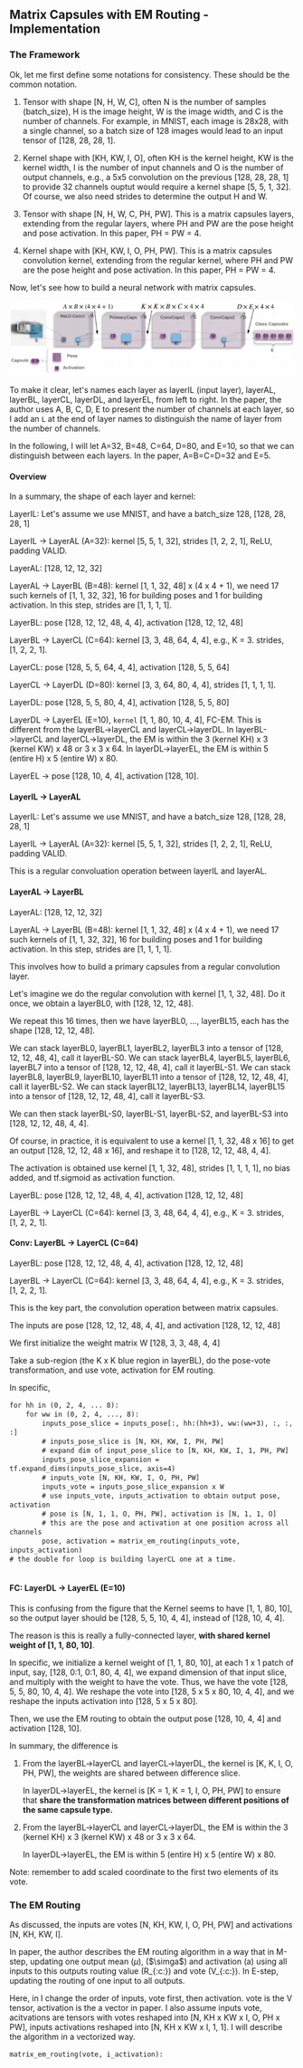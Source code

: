 ## Matrix Capsules with EM Routing - Implementation

### The Framework

Ok, let me first define some notations for consistency. These should be the common notation.

1. Tensor with shape [N, H, W, C], often N is the number of samples (batch_size), H is the image height,
W is the image width, and C is the number of channels. For example, in MNIST, each image is 28x28, with a single channel,
so a batch size of 128 images would lead to an input tensor of [128, 28, 28, 1].

1. Kernel shape with [KH, KW, I, O], often KH is the kernel height, KW is the kernel width, I is the number of input channels
and O is the number of output channels, e.g., a 5x5 convolution on the previous [128, 28, 28, 1] to provide 32 channels ouptut
would require a kernel shape [5, 5, 1, 32]. Of course, we also need strides to determine the output H and W.

1. Tensor with shape [N, H, W, C, PH, PW]. This is a matrix capsules layers, extending from the regular layers, where PH and PW
are the pose height and pose activation. In this paper, PH = PW = 4.

1. Kernel shape with [KH, KW, I, O, PH, PW]. This is a matrix capsules convolution kernel, extending from the regular kernel,
where PH and PW are the pose height and pose activation. In this paper, PH = PW = 4.

Now, let's see how to build a neural network with matrix capsules.

![Figure 1](fig/capsulesEM-Figure1.png)

To make it clear, let's names each layer as layerIL (input layer), layerAL, layerBL, layerCL, layerDL, and layerEL, 
from left to right. In the paper, the author uses A, B, C, D, E to present the number of channels at each layer, so 
I add an `L` at the end of layer names to distinguish the name of layer from the number of channels.

In the following, I will let A=32, B=48, C=64, D=80, and E=10, so that we can distinguish between each layers.
In the paper, A=B=C=D=32 and E=5. 

#### Overview

In a summary, the shape of each layer and kernel:

LayerIL: Let's assume we use MNIST, and have a batch_size 128, [128, 28, 28, 1]

LayerIL -> LayerAL (A=32): kernel [5, 5, 1, 32], strides [1, 2, 2, 1], ReLU, padding VALID.

LayerAL: [128, 12, 12, 32]

LayerAL -> LayerBL (B=48): kernel [1, 1, 32, 48] x (4 x 4 + 1), we need 17 such kernels of [1, 1, 32, 32], 
16 for building poses and 1 for building activation. In this step, strides are [1, 1, 1, 1].

LayerBL: pose [128, 12, 12, 48, 4, 4], activation [128, 12, 12, 48]

LayerBL -> LayerCL (C=64): kernel [3, 3, 48, 64, 4, 4], e.g., K = 3. strides, [1, 2, 2, 1].

LayerCL: pose [128, 5, 5, 64, 4, 4], activation [128, 5, 5, 64]

LayerCL -> LayerDL (D=80): kernel [3, 3, 64, 80, 4, 4], strides [1, 1, 1, 1].

LayerDL: pose [128, 5, 5, 80, 4, 4], activation [128, 5, 5, 80]

LayerDL -> LayerEL (E=10), `kernel` [1, 1, 80, 10, 4, 4], FC-EM. This is different from the layerBL->layerCL and layerCL->layerDL.
In layerBL->layerCL and layerCL->layerDL, the EM is within the 3 (kernel KH) x 3 (kernel KW) x 48 or 3 x 3 x 64. In layerDL->layerEL, the EM is within 
5 (entire H) x 5 (entire W) x 80.

LayerEL -> pose [128, 10, 4, 4], activation [128, 10].

#### LayerIL -> LayerAL

LayerIL: Let's assume we use MNIST, and have a batch_size 128, [128, 28, 28, 1]

LayerIL -> LayerAL (A=32): kernel [5, 5, 1, 32], strides [1, 2, 2, 1], ReLU, padding VALID.

This is a regular convoluation operation between layerIL and layerAL.

#### LayerAL -> LayerBL

LayerAL: [128, 12, 12, 32]

LayerAL -> LayerBL (B=48): kernel [1, 1, 32, 48] x (4 x 4 + 1), we need 17 such kernels of [1, 1, 32, 32], 
16 for building poses and 1 for building activation. In this step, strides are [1, 1, 1, 1].

This involves how to build a primary capsules from a regular convolution layer.

Let's imagine we do the regular convolution with kernel [1, 1, 32, 48]. Do it once, we obtain
a layerBL0, with [128, 12, 12, 48]. 

We repeat this 16 times, then we have layerBL0, ..., layerBL15, each has the shape [128, 12, 12, 48]. 

We can stack layerBL0, layerBL1, layerBL2, layerBL3 into a tensor of [128, 12, 12, 48, 4], call it layerBL-S0.
We can stack layerBL4, layerBL5, layerBL6, layerBL7 into a tensor of [128, 12, 12, 48, 4], call it layerBL-S1.
We can stack layerBL8, layerBL9, layerBL10, layerBL11 into a tensor of [128, 12, 12, 48, 4], call it layerBL-S2.
We can stack layerBL12, layerBL13, layerBL14, layerBL15 into a tensor of [128, 12, 12, 48, 4], call it layerBL-S3.

We can then stack layerBL-S0, layerBL-S1, layerBL-S2, and layerBL-S3 into [128, 12, 12, 48, 4, 4].

Of course, in practice, it is equivalent to use a kernel [1, 1, 32, 48 x 16] to get an output [128, 12, 12, 48 x 16],
and reshape it to [128, 12, 12, 48, 4, 4].

The activation is obtained use kernel [1, 1, 32, 48], strides [1, 1, 1, 1], no bias added, and tf.sigmoid as activation 
function. 

LayerBL: pose [128, 12, 12, 48, 4, 4], activation [128, 12, 12, 48]

LayerBL -> LayerCL (C=64): kernel [3, 3, 48, 64, 4, 4], e.g., K = 3. strides, [1, 2, 2, 1].

#### Conv: LayerBL -> LayerCL (C=64)

LayerBL: pose [128, 12, 12, 48, 4, 4], activation [128, 12, 12, 48]

LayerBL -> LayerCL (C=64): kernel [3, 3, 48, 64, 4, 4], e.g., K = 3. strides, [1, 2, 2, 1].

This is the key part, the convolution operation between matrix capsules.

The inputs are pose [128, 12, 12, 48, 4, 4], and activation [128, 12, 12, 48]

We first initialize the weight matrix W [128, 3, 3, 48, 4, 4]

Take a sub-region (the K x K blue region in layerBL), do the pose-vote transformation, and use vote, activation for EM routing.

In specific,

```
for hh in (0, 2, 4, ... 8):
    for ww in (0, 2, 4, ..., 8):
        inputs_pose_slice = inputs_pose[:, hh:(hh+3), ww:(ww+3), :, :, :]
        # inputs_pose_slice is [N, KH, KW, I, PH, PW]
        # expand dim of input_pose_slice to [N, KH, KW, I, 1, PH, PW]
        inputs_pose_slice_expansion = tf.expand_dims(inputs_pose_slice, axis=4)
        # inputs_vote [N, KH, KW, I, O, PH, PW]
        inputs_vote = inputs_pose_slice_expansion x W
        # use inputs_vote, inputs_activation to obtain output pose, activation
        # pose is [N, 1, 1, O, PH, PW], activation is [N, 1, 1, O]
        # this are the pose and activation at one position across all channels
        pose, activation = matrix_em_routing(inputs_vote, inputs_activation)
# the double for loop is building layerCL one at a time.
        
```

#### FC: LayerDL -> LayerEL (E=10)

This is confusing from the figure that the Kernel seems to have [1, 1, 80, 10],
so the output layer should be [128, 5, 5, 10, 4, 4], instead of [128, 10, 4, 4].

The reason is this is really a fully-connected layer, __with shared kernel weight of [1, 1, 80, 10]__.

In specific, we initialize a kernel weight of [1, 1, 80, 10], at each 1 x 1 patch of input, say, [128, 0:1, 0:1, 80, 4, 4], 
we expand dimension of that input slice, and multiply with the weight to have the vote. 
Thus, we have the vote [128, 5, 5, 80, 10, 4, 4]. We reshape the vote into [128, 5 x 5 x 80, 10, 4, 4],
and we reshape the inputs activation into [128, 5 x 5 x 80].

Then, we use the EM routing to obtain the output pose [128, 10, 4, 4] and activation [128, 10].

In summary, the difference is

1. From the layerBL->layerCL and layerCL->layerDL, the kernel is [K, K, I, O, PH, PW], 
the weights are shared between difference slice. 

    In layerDL->layerEL, the kernel is [K = 1, K = 1, I, O, PH, PW] to ensure that __share the transformation
    matrices between different positions of the same capsule type.__

2. From the layerBL->layerCL and layerCL->layerDL, the EM is within the 3 (kernel KH) x 3 (kernel KW) x 48 or 3 x 3 x 64. 

    In layerDL->layerEL, the EM is within 5 (entire H) x 5 (entire W) x 80.
 
Note: remember to add scaled coordinate to the first two elements of its vote.

### The EM Routing

As discussed, the inputs are votes [N, KH, KW, I, O, PH, PW] and activations [N, KH, KW, I].

In paper, the author describes the EM routing algorithm in a way that in 
M-step, updating one output mean ($\mu$), ($\simga$) and activation (a) using all inputs to this outputs
routing value (R_{:c:}) and vote (V_{:c:}).
In E-step, updating the routing of one input to all outputs.

Here, in  I change the order of inputs, vote first, then activation. vote is the V tensor, activation is the a vector in paper.
I also assume inputs vote, acitvations are tensors with votes reshaped into [N, KH x KW x I, O, PH x PW], 
inputs activations reshaped into [N, KH x KW x I, 1, 1]. I will describe the algorithm in a vectorized way.


```
matrix_em_routing(vote, i_activation):

```


